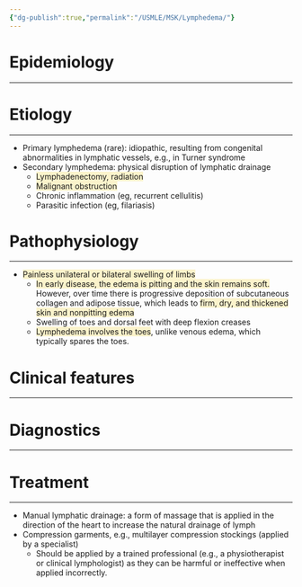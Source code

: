 ```yaml
---
{"dg-publish":true,"permalink":"/USMLE/MSK/Lymphedema/"}
---
```


# Epidemiology
---


# Etiology
---
- Primary lymphedema (rare): idiopathic, resulting from congenital abnormalities in lymphatic vessels, e.g., in Turner syndrome
- Secondary lymphedema: physical disruption of lymphatic drainage
	- <span style="background:rgba(240, 200, 0, 0.2)">Lymphadenectomy, radiation</span>
	- <span style="background:rgba(240, 200, 0, 0.2)">Malignant obstruction</span>
	- Chronic inflammation (eg, recurrent cellulitis)
	- Parasitic infection (eg, filariasis)

# Pathophysiology
---
- <span style="background:rgba(240, 200, 0, 0.2)">Painless unilateral or bilateral swelling of limbs</span>
	- <span style="background:rgba(240, 200, 0, 0.2)">In early disease, the edema is pitting and the skin remains soft.</span>  However, over time there is progressive deposition of subcutaneous collagen and adipose tissue, which leads to <span style="background:rgba(240, 200, 0, 0.2)">firm, dry, and thickened skin and nonpitting edema</span>
	- Swelling of toes and dorsal feet with deep flexion creases
	- <span style="background:rgba(240, 200, 0, 0.2)">Lymphedema involves the toes</span>, unlike venous edema, which typically spares the toes.

# Clinical features
---


# Diagnostics
---


# Treatment
---
- Manual lymphatic drainage: a form of massage that is applied in the direction of the heart to increase the natural drainage of lymph
- Compression garments, e.g., multilayer compression stockings (applied by a specialist)
	- Should be applied by a trained professional (e.g., a physiotherapist or clinical lymphologist) as they can be harmful or ineffective when applied incorrectly.
